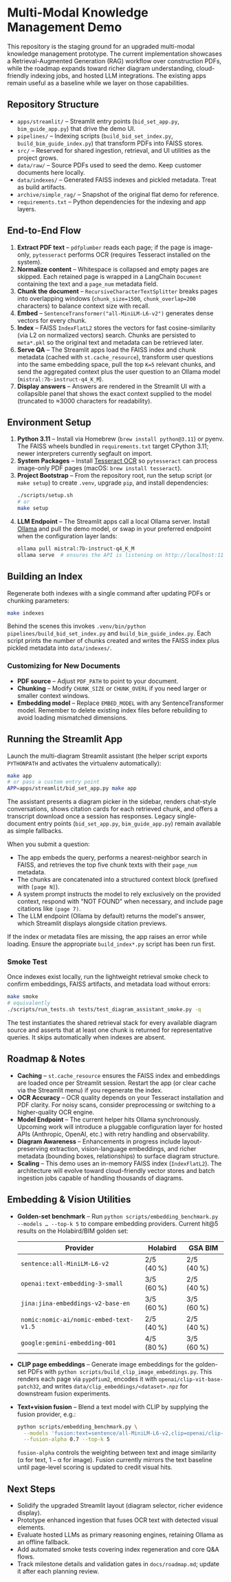 # Multi-Modal Knowledge Management Demo

This repository is the staging ground for an upgraded multi-modal knowledge management prototype. The current implementation showcases a Retrieval-Augmented Generation (RAG) workflow over construction PDFs, while the roadmap expands toward richer diagram understanding, cloud-friendly indexing jobs, and hosted LLM integrations. The existing apps remain useful as a baseline while we layer on those capabilities.

## Repository Structure

- `apps/streamlit/` – Streamlit entry points (`bid_set_app.py`, `bim_guide_app.py`) that drive the demo UI.
- `pipelines/` – Indexing scripts (`build_bid_set_index.py`, `build_bim_guide_index.py`) that transform PDFs into FAISS stores.
- `src/` – Reserved for shared ingestion, retrieval, and UI utilities as the project grows.
- `data/raw/` – Source PDFs used to seed the demo. Keep customer documents here locally.
- `data/indexes/` – Generated FAISS indexes and pickled metadata. Treat as build artifacts.
- `archive/simple_rag/` – Snapshot of the original flat demo for reference.
- `requirements.txt` – Python dependencies for the indexing and app layers.

## End-to-End Flow

1. **Extract PDF text** – `pdfplumber` reads each page; if the page is image-only, `pytesseract` performs OCR (requires Tesseract installed on the system).
2. **Normalize content** – Whitespace is collapsed and empty pages are skipped. Each retained page is wrapped in a LangChain `Document` containing the text and a `page_num` metadata field.
3. **Chunk the document** – `RecursiveCharacterTextSplitter` breaks pages into overlapping windows (`chunk_size=1500`, `chunk_overlap=200` characters) to balance context size with recall.
4. **Embed** – `SentenceTransformer("all-MiniLM-L6-v2")` generates dense vectors for every chunk.
5. **Index** – FAISS `IndexFlatL2` stores the vectors for fast cosine-similarity (via L2 on normalized vectors) search. Chunks are persisted to `meta*.pkl` so the original text and metadata can be retrieved later.
6. **Serve QA** – The Streamlit apps load the FAISS index and chunk metadata (cached with `st.cache_resource`), transform user questions into the same embedding space, pull the top `K=5` relevant chunks, and send the aggregated context plus the user question to an Ollama model (`mistral:7b-instruct-q4_K_M`).
7. **Display answers** – Answers are rendered in the Streamlit UI with a collapsible panel that shows the exact context supplied to the model (truncated to ≈3000 characters for readability).

## Environment Setup

1. **Python 3.11** – Install via Homebrew (`brew install python@3.11`) or pyenv. The FAISS wheels bundled in `requirements.txt` target CPython 3.11; newer interpreters currently segfault on import.
2. **System Packages** – Install [Tesseract OCR](https://github.com/tesseract-ocr/tesseract) so `pytesseract` can process image-only PDF pages (macOS: `brew install tesseract`).
3. **Project Bootstrap** – From the repository root, run the setup script (or `make setup`) to create `.venv`, upgrade `pip`, and install dependencies:
   ```bash
   ./scripts/setup.sh
   # or
   make setup
   ```
4. **LLM Endpoint** – The Streamlit apps call a local Ollama server. Install [Ollama](https://ollama.ai/) and pull the demo model, or swap in your preferred endpoint when the configuration layer lands:
   ```bash
   ollama pull mistral:7b-instruct-q4_K_M
   ollama serve  # ensures the API is listening on http://localhost:11434
   ```

## Building an Index

Regenerate both indexes with a single command after updating PDFs or chunking parameters:

```bash
make indexes
```

Behind the scenes this invokes `.venv/bin/python pipelines/build_bid_set_index.py` and `build_bim_guide_index.py`. Each script prints the number of chunks created and writes the FAISS index plus pickled metadata into `data/indexes/`.

### Customizing for New Documents

- **PDF source** – Adjust `PDF_PATH` to point to your document.
- **Chunking** – Modify `CHUNK_SIZE` or `CHUNK_OVERL` if you need larger or smaller context windows.
- **Embedding model** – Replace `EMBED_MODEL` with any SentenceTransformer model. Remember to delete existing index files before rebuilding to avoid loading mismatched dimensions.

## Running the Streamlit App

Launch the multi-diagram Streamlit assistant (the helper script exports `PYTHONPATH` and activates the virtualenv automatically):

```bash
make app
# or pass a custom entry point
APP=apps/streamlit/bid_set_app.py make app
```

The assistant presents a diagram picker in the sidebar, renders chat-style conversations, shows citation cards for each retrieved chunk, and offers a transcript download once a session has responses. Legacy single-document entry points (`bid_set_app.py`, `bim_guide_app.py`) remain available as simple fallbacks.

When you submit a question:
- The app embeds the query, performs a nearest-neighbor search in FAISS, and retrieves the top five chunk texts with their `page_num` metadata.
- The chunks are concatenated into a structured context block (prefixed with `[page N]`).
- A system prompt instructs the model to rely exclusively on the provided context, respond with "NOT FOUND" when necessary, and include page citations like `(page 7)`.
- The LLM endpoint (Ollama by default) returns the model's answer, which Streamlit displays alongside citation previews.

If the index or metadata files are missing, the app raises an error while loading. Ensure the appropriate `build_index*.py` script has been run first.

### Smoke Test

Once indexes exist locally, run the lightweight retrieval smoke check to confirm embeddings, FAISS artifacts, and metadata load without errors:

```bash
make smoke
# equivalently
./scripts/run_tests.sh tests/test_diagram_assistant_smoke.py -q
```

The test instantiates the shared retrieval stack for every available diagram source and asserts that at least one chunk is returned for representative queries. It skips automatically when indexes are absent.

## Roadmap & Notes

- **Caching** – `st.cache_resource` ensures the FAISS index and embeddings are loaded once per Streamlit session. Restart the app (or clear cache via the Streamlit menu) if you regenerate the index.
- **OCR Accuracy** – OCR quality depends on your Tesseract installation and PDF clarity. For noisy scans, consider preprocessing or switching to a higher-quality OCR engine.
- **Model Endpoint** – The current helper hits Ollama synchronously. Upcoming work will introduce a pluggable configuration layer for hosted APIs (Anthropic, OpenAI, etc.) with retry handling and observability.
- **Diagram Awareness** – Enhancements in progress include layout-preserving extraction, vision-language embeddings, and richer metadata (bounding boxes, relationships) to surface diagram structure.
- **Scaling** – This demo uses an in-memory FAISS index (`IndexFlatL2`). The architecture will evolve toward cloud-friendly vector stores and batch ingestion jobs capable of handling thousands of diagrams.

## Embedding & Vision Utilities

- **Golden-set benchmark** – Run `python scripts/embedding_benchmark.py --models … --top-k 5` to compare embedding providers. Current hit@5 results on the Holabird/BIM golden set:

  | Provider | Holabird | GSA BIM |
  | --- | --- | --- |
  | `sentence:all-MiniLM-L6-v2` | 2/5 (40 %) | 2/5 (40 %) |
  | `openai:text-embedding-3-small` | 3/5 (60 %) | 2/5 (40 %) |
  | `jina:jina-embeddings-v2-base-en` | 3/5 (60 %) | 3/5 (60 %) |
  | `nomic:nomic-ai/nomic-embed-text-v1.5` | 2/5 (40 %) | 2/5 (40 %) |
  | `google:gemini-embedding-001` | 4/5 (80 %) | 3/5 (60 %) |

- **CLIP page embeddings** – Generate image embeddings for the golden-set PDFs with `python scripts/build_clip_image_embeddings.py`. This renders each page via `pypdfium2`, encodes it with `openai/clip-vit-base-patch32`, and writes `data/clip_embeddings/<dataset>.npz` for downstream fusion experiments.
- **Text+vision fusion** – Blend a text model with CLIP by supplying the fusion provider, e.g.:

  ```bash
  python scripts/embedding_benchmark.py \
    --models 'fusion:text=sentence/all-MiniLM-L6-v2,clip=openai/clip-vit-base-patch32' \
    --fusion-alpha 0.7 --top-k 5
  ```

  `fusion-alpha` controls the weighting between text and image similarity (α for text, 1 − α for image). Fusion currently mirrors the text baseline until page-level scoring is updated to credit visual hits.

## Next Steps

- Solidify the upgraded Streamlit layout (diagram selector, richer evidence display).
- Prototype enhanced ingestion that fuses OCR text with detected visual elements.
- Evaluate hosted LLMs as primary reasoning engines, retaining Ollama as an offline fallback.
- Add automated smoke tests covering index regeneration and core Q&A flows.
- Track milestone details and validation gates in `docs/roadmap.md`; update it after each planning review.
